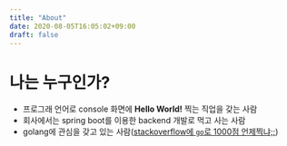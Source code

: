```yaml
---
title: "About"
date: 2020-08-05T16:05:02+09:00
draft: false
---
```


# 나는 누구인가?

- 프로그래 언어로 console 화면에 **Hello World!** 찍는 직업을 갖는 사람
- 회사에서는 spring boot를 이용한 backend 개발로 먹고 사는 사람
- golang에 관심을 갖고 있는 사람([stackoverflow에 `go`로 1000점 언제찍냐;;](https://stackoverflow.com/users/1982418/sh-seo)) 
